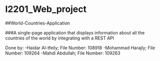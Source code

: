 # I2201_Web_project
##World-Countries-Application

###A single-page application that displays information about all the countries of the world by integrating with a REST API

Done by:
-Haidar Al-tfeily; File Number: 108918
-Mohammad Harajly; File Number: 109264
-Mahdi Abdullah; File Number: 109263
